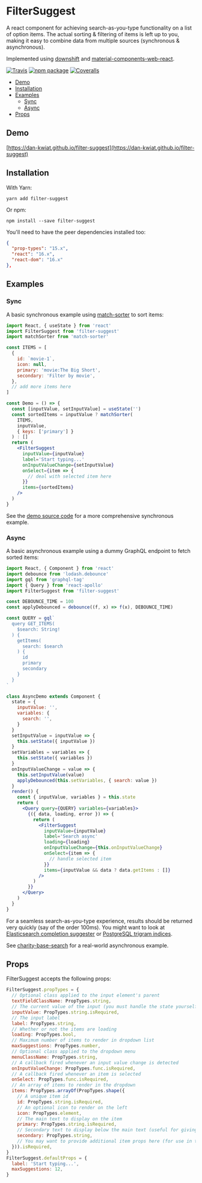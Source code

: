 # FilterSuggest

A react component for achieving search-as-you-type functionality on a list of option items.  The actual sorting & filtering of items is left up to you, making it easy to combine data from multiple sources (synchronous & asynchronous).

Implemented using [downshift](http://npmjs.com/package/downshift) and [material-components-web-react](https://github.com/material-components/material-components-web-react).

[![Travis][build-badge]][build]
[![npm package][npm-badge]][npm]
[![Coveralls][coveralls-badge]][coveralls]

[build-badge]: https://img.shields.io/travis/user/repo/master.png?style=flat-square
[build]: https://travis-ci.org/user/repo

[npm-badge]: https://img.shields.io/npm/v/npm-package.png?style=flat-square
[npm]: https://www.npmjs.org/package/npm-package

[coveralls-badge]: https://img.shields.io/coveralls/user/repo/master.png?style=flat-square
[coveralls]: https://coveralls.io/github/user/repo

* [Demo](#demo)
* [Installation](#installation)
* [Examples](#examples)
  * [Sync](#sync)
  * [Async](#async)
* [Props](#props)


## Demo

[https://dan-kwiat.github.io/filter-suggest](https://dan-kwiat.github.io/filter-suggest)


## Installation

With Yarn:

```
yarn add filter-suggest
```

Or npm:

```
npm install --save filter-suggest
```

You'll need to have the peer dependencies installed too:

```json
{
  "prop-types": "15.x",
  "react": "16.x",
  "react-dom": "16.x"
},
```

## Examples

### Sync

A basic synchronous example using [match-sorter](https://www.npmjs.com/package/match-sorter) to sort items:

```jsx
import React, { useState } from 'react'
import FilterSuggest from 'filter-suggest'
import matchSorter from 'match-sorter'

const ITEMS = [
  {
    id: `movie-1`,
    icon: null,
    primary: 'movie:The Big Short',
    secondary: 'Filter by movie',
  },
  // add more items here
]

const Demo = () => {
  const [inputValue, setInputValue] = useState('')
  const sortedItems = inputValue ? matchSorter(
    ITEMS,
    inputValue,
    { keys: ['primary'] }
  ) : []
  return (
    <FilterSuggest
      inputValue={inputValue}
      label='Start typing...'
      onInputValueChange={setInputValue}
      onSelect={item => {
        // deal with selected item here
      }}
      items={sortedItems}
    />
  )
}
```

See the [demo source code](./demo/src) for a more comprehensive synchronous example.

### Async

A basic asynchronous example using a dummy GraphQL endpoint to fetch sorted items:

```jsx
import React, { Component } from 'react'
import debounce from 'lodash.debounce'
import gql from 'graphql-tag'
import { Query } from 'react-apollo'
import FilterSuggest from 'filter-suggest'

const DEBOUNCE_TIME = 100
const applyDebounced = debounce((f, x) => f(x), DEBOUNCE_TIME)

const QUERY = gql`
  query GET_ITEMS(
    $search: String!
  ) {
    getItems(
      search: $search
    ) {
      id
      primary
      secondary
    }
  }
`

class AsyncDemo extends Component {
  state = {
    inputValue: '',
    variables: {
      search: '',
    }
  }
  setInputValue = inputValue => {
    this.setState({ inputValue })
  }
  setVariables = variables => {
    this.setState({ variables })
  }
  onInputValueChange = value => {
    this.setInputValue(value)
    applyDebounced(this.setVariables, { search: value })
  }
  render() {
    const { inputValue, variables } = this.state
    return (
      <Query query={QUERY} variables={variables}>
        {({ data, loading, error }) => {
          return (
            <FilterSuggest
              inputValue={inputValue}
              label='Search async'
              loading={loading}
              onInputValueChange={this.onInputValueChange}
              onSelect={item => {
                // handle selected item
              }}
              items={inputValue && data ? data.getItems : []}
            />
          )
        }}
      </Query>
    )
  }
}
```

For a seamless search-as-you-type experience, results should be returned very quickly (say of the order 100ms).  You might want to look at [Elasticsearch completion suggester](https://www.elastic.co/guide/en/elasticsearch/reference/current/search-suggesters-completion.html) or [PostgreSQL trigram indices](https://www.postgresql.org/docs/current/pgtrgm.html).

See [charity-base-search](https://www.npmjs.com/package/charity-base-search) for a real-world asynchronous example.

## Props

FilterSuggest accepts the following props:

```js
FilterSuggest.propTypes = {
  // Optional class applied to the input element's parent
  textFieldClassName: PropTypes.string,
  // The current value of the input (you must handle the state yourself)
  inputValue: PropTypes.string.isRequired,
  // The input label
  label: PropTypes.string,
  // Whether or not the items are loading
  loading: PropTypes.bool,
  // Maximum number of items to render in dropdown list
  maxSuggestions: PropTypes.number,
  // Optional class applied to the dropdown menu
  menuClassName: PropTypes.string,
  // A callback fired whenever an input value change is detected
  onInputValueChange: PropTypes.func.isRequired,
  // A callback fired whenever an item is selected
  onSelect: PropTypes.func.isRequired,
  // An array of items to render in the dropdown
  items: PropTypes.arrayOf(PropTypes.shape({
    // A unique item id
    id: PropTypes.string.isRequired,
    // An optional icon to render on the left
    icon: PropTypes.element,
    // The main text to display on the item
    primary: PropTypes.string.isRequired,
    // Secondary text to display below the main text (useful for giving prompts)
    secondary: PropTypes.string,
    // You may want to provide additional item props here (for use in the onSelect callback)
  })).isRequired,
}
FilterSuggest.defaultProps = {
  label: 'Start typing...',
  maxSuggestions: 12,
}
```
